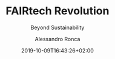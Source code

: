 ---
author: 'Alessandro Ronca'
date: 2019-10-09T16:43:26+02:00
title: FAIRtech Revolution
subtitle: Beyond Sustainability
image: /img/alessandro-ronca-05-x1b.jpg
---